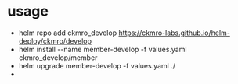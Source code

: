 
# usage

* helm repo add ckmro_develop https://ckmro-labs.github.io/helm-deploy/ckmro/develop
* helm install --name member-develop -f values.yaml ckmro_develop/member
* helm upgrade member-develop -f values.yaml ./
*
